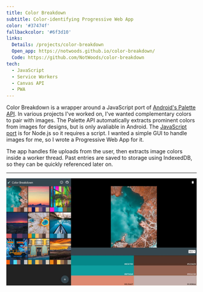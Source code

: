 ```yaml
---
title: Color Breakdown
subtitle: Color-identifying Progressive Web App
color: '#37474f'
fallbackcolor: '#6f3d10'
links:
  Details: /projects/color-breakdown
  Open_app: https://notwoods.github.io/color-breakdown/
  Code: https://github.com/NotWoods/color-breakdown
tech:
  - JavaScript
  - Service Workers
  - Canvas API
  - PWA
---
```

Color Breakdown is a wrapper around a JavaScript port of [Android's Palette API](https://developer.android.com/training/material/palette-colors).
In various projects I've worked on, I've wanted complementary colors to pair with images.
The Palette API automatically extracts prominent colors from images for designs, but is only avaliable in Android.
The [JavaScript port](https://github.com/akfish/node-vibrant) is for Node.js so it requires a script.
I wanted a simple GUI to handle images for me, so I wrote a Progressive Web App for it.

The app handles file uploads from the user, then extracts image colors inside a worker thread.
Past entries are saved to storage using IndexedDB, so they can be quickly referenced later on.

___

![Screenshot](/images/color-breakdown/screenshot.jpg)
